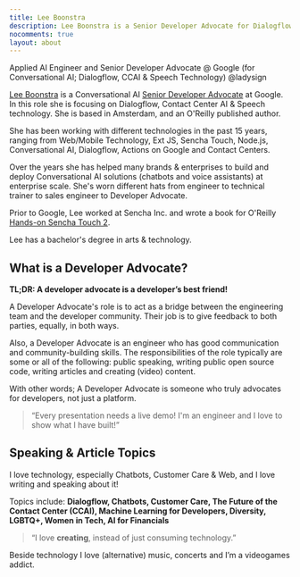 ```yaml
---
title: Lee Boonstra
description: Lee Boonstra is a Senior Developer Advocate for Dialogflow and Contact Center AI @ Google. She is based in Amsterdam and an O'Reilly book author. @ladysign
nocomments: true
layout: about
---
```


Applied AI Engineer and Senior Developer Advocate @ Google
(for Conversational AI; Dialogflow, CCAI & Speech Technology)
@ladysign

[Lee Boonstra](https://plus.google.com/117712452932146916020) is a Conversational AI <a href="#da" title="What is a Developer Advocate, Lee Boonstra?">Senior Developer Advocate</a> at Google. In this role she is focusing on Dialogflow, Contact Center AI & Speech technology. She is based in Amsterdam, and an O'Reilly published author.

She has been working with different technologies in the past 15 years, ranging from Web/Mobile Technology, Ext JS, Sencha Touch, Node.js, Conversational AI, Dialogflow, Actions on Google and Contact Centers.

Over the years she has helped many brands & enterprises to build and deploy Conversational AI solutions (chatbots and voice assistants) at enterprise scale. She's worn different hats from engineer to technical trainer to sales engineer to Developer Advocate.

Prior to Google, Lee worked at Sencha Inc. and wrote a book for O'Reilly [Hands-on Sencha Touch 2](http://shop.oreilly.com/product/0636920030058.do).

Lee has a bachelor's degree in arts & technology.

<a name="da"></a>
## What is a Developer Advocate?

**TL;DR: A developer advocate is a developer’s best friend!**

A Developer Advocate's role is to act as a bridge between the engineering team and the developer community. Their job is to give feedback to both parties, equally, in both ways. 

Also, a Developer Advocate is an engineer who has good communication and community-building skills.  The responsibilities of the role typically are some or all of the following: public speaking, writing public open source code, writing articles and creating (video) content.

With other words; A Developer Advocate is someone who truly advocates for developers, not just a platform.

>“Every presentation needs a live demo! I'm an engineer and I love to show what I have built!”

## Speaking & Article Topics

I love technology, especially Chatbots, Customer Care & Web, and I love writing and speaking about it!

Topics include: **Dialogflow, Chatbots, Customer Care, The Future of the Contact Center (CCAI), Machine Learning for Developers, Diversity, LGBTQ+, Women in Tech, AI for Financials**

> “I love <strong>creating</strong>, instead of just consuming technology.”

Beside technology I love (alternative) music, concerts and I’m a videogames addict.


